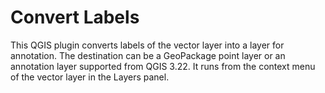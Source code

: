 # Convert Labels

This QGIS plugin converts labels of the vector layer into a layer for annotation. The destination can be a GeoPackage point layer or an annotation layer supported from QGIS 3.22. It runs from the context menu of the vector layer in the Layers panel.
